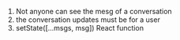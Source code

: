 1. Not anyone can see the mesg of a conversation
3. the conversation updates must be for a user
4. setState([...msgs, msg]) React function
